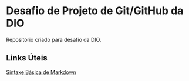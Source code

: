 # Desafio de Projeto de Git/GitHub da DIO

Repositório criado para desafio da DIO.

## Links Úteis

[Sintaxe Básica de Markdown](https://www.markdownguide.org/basic-syntax/)

